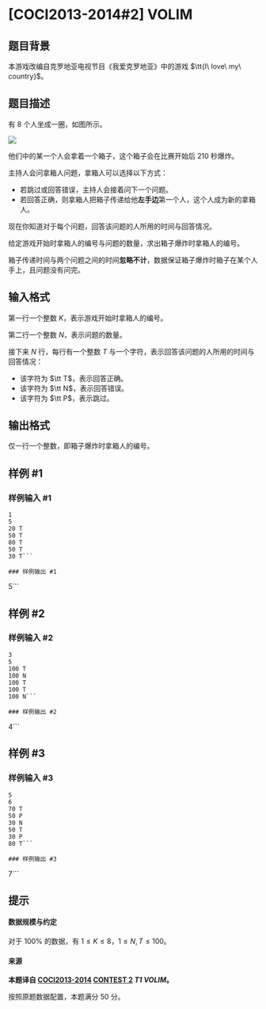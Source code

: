 # [COCI2013-2014#2] VOLIM

## 题目背景

本游戏改编自克罗地亚电视节目《我爱克罗地亚》中的游戏 $\tt{I\ love\ my\ country}$。

## 题目描述

有 $8$ 个人坐成一圈，如图所示。

![](https://cdn.luogu.com.cn/upload/image_hosting/va2c1wan.png)

他们中的某一个人会拿着一个箱子，这个箱子会在比赛开始后 $210$ 秒爆炸。

主持人会问拿箱人问题，拿箱人可以选择以下方式：

- 若跳过或回答错误，主持人会接着问下一个问题。
- 若回答正确，则拿箱人把箱子传递给他**左手边**第一个人，这个人成为新的拿箱人。

现在你知道对于每个问题，回答该问题的人所用的时间与回答情况。

给定游戏开始时拿箱人的编号与问题的数量，求出箱子爆炸时拿箱人的编号。

箱子传递时间与两个问题之间的时间**忽略不计**，数据保证箱子爆炸时箱子在某个人手上，且问题没有问完。

## 输入格式

第一行一个整数 $K$，表示游戏开始时拿箱人的编号。

第二行一个整数 $N$，表示问题的数量。

接下来 $N$ 行，每行有一个整数 $T$ 与一个字符，表示回答该问题的人所用的时间与回答情况：

- 该字符为 $\tt T$，表示回答正确。
- 该字符为 $\tt N$，表示回答错误。
- 该字符为 $\tt P$，表示跳过。

## 输出格式

仅一行一个整数，即箱子爆炸时拿箱人的编号。

## 样例 #1

### 样例输入 #1
```
1 
5 
20 T 
50 T 
80 T 
50 T 
30 T```

### 样例输出 #1

```
5```

## 样例 #2

### 样例输入 #2
```
3 
5 
100 T 
100 N 
100 T 
100 T 
100 N```

### 样例输出 #2

```
4```

## 样例 #3

### 样例输入 #3
```
5
6
70 T
50 P
30 N
50 T
30 P
80 T```

### 样例输出 #3

```
7```

## 提示

#### 数据规模与约定

对于 $100\%$ 的数据，有 $1\le K\le 8$，$1\le N,T\le 100$。

#### 来源

**本题译自 [COCI2013-2014](https://hsin.hr/coci/archive/2013_2014/) [CONTEST 2](https://hsin.hr/coci/archive/2013_2014/contest2_tasks.pdf) _T1 VOLIM_。**

按照原题数据配置，本题满分 $50$ 分。
